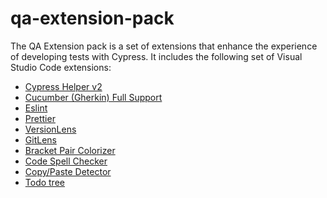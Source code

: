 # qa-extension-pack

The QA Extension pack is a set of extensions that enhance the experience of developing tests with Cypress.
It includes the following set of Visual Studio Code extensions:

- [Cypress Helper v2](https://marketplace.visualstudio.com/items?itemName=shevtsov.vscode-cy-helper)
- [Cucumber (Gherkin) Full Support](https://marketplace.visualstudio.com/items?itemName=alexkrechik.cucumberautocomplete)
- [Eslint](https://marketplace.visualstudio.com/items?itemName=dbaeumer.vscode-eslint)
- [Prettier](https://marketplace.visualstudio.com/items?itemName=esbenp.prettier-vscode)
- [VersionLens](https://marketplace.visualstudio.com/items?itemName=pflannery.vscode-versionlens)
- [GitLens](https://marketplace.visualstudio.com/items?itemName=eamodio.gitlens)
- [Bracket Pair Colorizer](https://marketplace.visualstudio.com/items?itemName=CoenraadS.bracket-pair-colorizer)
- [Code Spell Checker](https://marketplace.visualstudio.com/items?itemName=streetsidesoftware.code-spell-checker)
- [Copy/Paste Detector](https://marketplace.visualstudio.com/items?itemName=paulhoughton.vscode-jscpd)
- [Todo tree](https://marketplace.visualstudio.com/items?itemName=Gruntfuggly.todo-tree)
